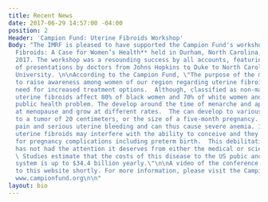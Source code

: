 ```yaml
---
title: Recent News
date: 2017-06-29 14:57:00 -04:00
position: 2
Header: 'Campion Fund: Uterine Fibroids Workshop'
Body: "The IMRF is pleased to have supported the Campion Fund's workshop,  **Uterine
  Fibroids: A Case for Women’s Health** held in Durham, North Carolina, on March 11,
  2017. The workshop was a resounding success by all accounts, featuring a number
  of presentations by doctors from Johns Hopkins to Duke to North Caroline Central
  University. \n\nAccording to the Campion Fund, \"The purpose of the meeting was
  to raise awareness among women of our region regarding uterine fibroids and to the
  need for increased treatment options.  Although, classified as non-malignant tumors,
  uterine fibroids affect 80% of black women and 70% of white women and are a serious
  public health problem. The develop around the time of menarche and appear to regress
  at menopause and grow at different rates.  The can develop to various sizes, sometime
  to a tumor of 20 centimeters, or the size of a five-month pregnancy. They cause
  pain and serious uterine bleeding and can thus cause severe anemia. In addition,
  uterine fibroids may interfere with the ability to conceive and they are responsible
  for pregnancy complications including preterm birth.  This debilitating disease
  has not had the attention it deserves from either the medical or scientific communities.
  \ Studies estimate that the costs of this disease to the US pubic and health care
  system is up to $34.4 billion yearly.\"\n\nA video of the conference will be posted
  to this website shortly. For more information, please visit the Campion Fund's website:
  www.campionfund.org\n\n"
layout: bio
---
```



